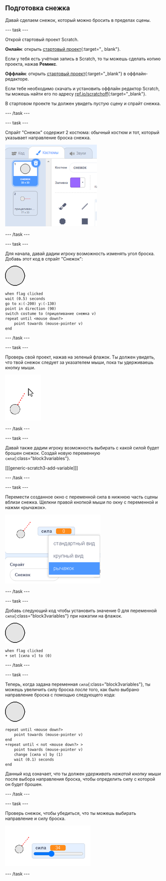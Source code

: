 ## Подготовка снежка

Давай сделаем снежок, который можно бросить в пределах сцены.

--- task ---

Открой стартовый проект Scratch.

**Онлайн**: открыть [стартовый проект](https://scratch.mit.edu/projects/505334050){:target="_ blank"}.

Если у тебя есть учётная запись в Scratch, то ты можешь сделать копию проекта, нажав **Ремикс**.

**Оффлайн**: открыть [стартовый проект](https://rpf.io/p/ru-RU/snowball-fight-go){:target="_blank"} в оффлайн-редакторе.

Если тебе необходимо скачать и установить оффлайн редактор Scratch, ты можешь найти его по адресу [rpf.io/scratchoff](https://rpf.io/scratchoff){:target="_blank"}.

В стартовом проекте ты должен увидеть пустую сцену и спрайт снежка.

--- /task ---

--- task ---

Спрайт "Снежок" содержит 2 костюма: обычный костюм и тот, который указывает направление броска снежка.

![костюмы снежка](images/snow-costume.png)

--- /task ---

--- task ---

Для начала, давай дадим игроку возможность изменять угол броска. Добавь этот код в спрайт "Снежок":

![спрайт снежка](images/snowball-sprite.png)

```blocks3
when flag clicked
wait (0.5) seconds
go to x:(-200) y:(-130)
point in direction (90)
switch costume to (прицеливание снежка v)
repeat until <mouse down?>
    point towards (mouse-pointer v)
end
```

--- /task ---

--- task ---

Проверь свой проект, нажав на зеленый флажок. Ты должен увидеть, что твой снежок следует за указателем мыши, пока ты удерживаешь кнопку мыши.

![спрайт прицеливание снежка указывающий на указатель мыши](images/snow-mouse.png)

--- /task ---

--- task ---

Давай также дадим игроку возможность выбирать с какой силой будет брошен снежок. Создай новую переменную `сила`{:class="block3variables"}.

[[[generic-scratch3-add-variable]]]

--- /task ---

--- task ---

Перемести созданное окно с переменной сила в нижнюю часть сцены вблизи снежка. Щелкни правой кнопкой мыши по окну с переменной и нажми «рычажок».

![переменная изменена на рычажок](images/snow-slider.png)

--- /task ---

--- task ---

Добавь следующий код чтобы установить значение 0 для переменной `сила`{:class="block3variables"} при нажатии на флажок.

![спрайт снежка](images/snowball-sprite.png)

```blocks3
when flag clicked
+ set [сила v] to (0)
```

--- /task ---

--- task ---

Теперь, когда задана переменная `сила`{:class="block3variables"}, ты можешь увеличить силу броска _после_ того, как было выбрано направление броска с помощью следующего кода:

![спрайт снежка](images/snowball-sprite.png)

```blocks3
repeat until <mouse down?>
    point towards (mouse-pointer v)
end
+repeat until < not <mouse down?> >
    point towards (mouse-pointer v)
    change [сила v] by (1)
    wait (0.1) seconds
end
```

Данный код означает, что ты должен _удерживать нажатой кнопку мыши_ после выбора направления броска, чтобы определить силу с которой он будет брошен.

--- /task ---

--- task ---

Проверь снежок, чтобы убедиться, что ты можешь выбирать направление и силу броска.

![переменная сила установлена на 35 рядом с прицеливанием снежка](images/snow-test.png)

--- /task ---
